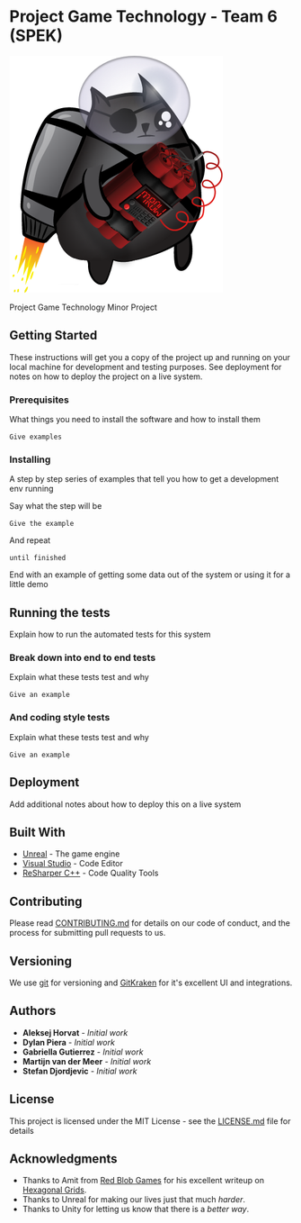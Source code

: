 # Project Game Technology - Team 6 (SPEK)

![logo](img/logo.png)

Project Game Technology Minor Project

## Getting Started

These instructions will get you a copy of the project up and running on your local machine for development and testing purposes. See deployment for notes on how to deploy the project on a live system.

### Prerequisites

What things you need to install the software and how to install them

```
Give examples
```

### Installing

A step by step series of examples that tell you how to get a development env running

Say what the step will be

```
Give the example
```

And repeat

```
until finished
```

End with an example of getting some data out of the system or using it for a little demo

## Running the tests

Explain how to run the automated tests for this system

### Break down into end to end tests

Explain what these tests test and why

```
Give an example
```

### And coding style tests

Explain what these tests test and why

```
Give an example
```

## Deployment

Add additional notes about how to deploy this on a live system

## Built With

* [Unreal](https://www.unrealengine.com/) - The game engine
* [Visual Studio](https://visualstudio.microsoft.com/) - Code Editor
* [ReSharper C++](https://www.jetbrains.com/resharper-cpp/) - Code Quality Tools

## Contributing

Please read [CONTRIBUTING.md](https://gist.github.com/PurpleBooth/b24679402957c63ec426) for details on our code of conduct, and the process for submitting pull requests to us.

## Versioning

We use [git](https://git-scm.com/) for versioning and [GitKraken](https://www.gitkraken.com/) for it's excellent UI and integrations.

## Authors

* **Aleksej Horvat** - *Initial work*
* **Dylan Piera** - *Initial work*
* **Gabriella Gutierrez** - *Initial work*
* **Martijn van der Meer** - *Initial work*
* **Stefan Djordjevic** - *Initial work*

## License

This project is licensed under the MIT License - see the [LICENSE.md](LICENSE.md) file for details

## Acknowledgments

* Thanks to Amit from [Red Blob Games](www.redblobgames.com) for his excellent writeup on [Hexagonal Grids](https://www.redblobgames.com/grids/hexagons/).
* Thanks to Unreal for making our lives just that much _harder_.
* Thanks to Unity for letting us know that there is a _better way_.
